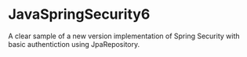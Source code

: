 # JavaSpringSecurity6
A clear sample of a new version implementation of Spring Security with basic authentiction using JpaRepository.
